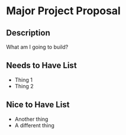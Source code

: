 # Major Project Proposal

## Description
What am I going to build?

## Needs to Have List
- Thing 1
- Thing 2

## Nice to Have List
- Another thing
- A different thing
